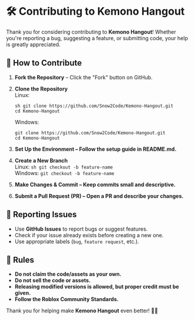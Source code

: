 # 🛠 Contributing to Kemono Hangout

Thank you for considering contributing to **Kemono Hangout**! Whether you're reporting a bug, suggesting a feature, or submitting code, your help is greatly appreciated.

## 📌 How to Contribute
1. **Fork the Repository** – Click the "Fork" button on GitHub.
2. **Clone the Repository** <br>
   Linux:
   ```
   sh git clone https://github.com/Snow2Code/Kemono-Hangout.git
   cd Kemono-Hangout
   ```
   Windows:
   ```
   git clone https://github.com/Snow2Code/Kemono-Hangout.git
   cd Kemono-Hangout
   ```
   
3. **Set Up the Environment – Follow the setup guide in README.md.**
4. **Create a New Branch** <br>
   Linux: ```sh git checkout -b feature-name``` <br>
   Windows: ```git checkout -b feature-name```
5. **Make Changes & Commit – Keep commits small and descriptive.**
6. **Submit a Pull Request (PR) – Open a PR and describe your changes.**

## 📢 Reporting Issues
- Use **GitHub Issues** to report bugs or suggest features.
- Check if your issue already exists before creating a new one.
- Use appropriate labels (```bug```, ```feature request```, etc.).

## 🚨 Rules
- **Do not claim the code/assets as your own.**
- **Do not sell the code or assets.**
- **Releasing modified versions is allowed, but proper credit must be given.**
- **Follow the Roblox Community Standards.**

Thank you for helping make **Kemono Hangout** even better! 🐾✨
